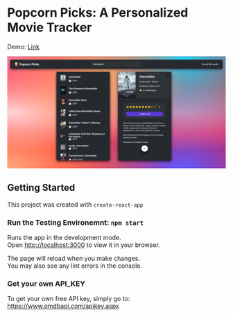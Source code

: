 # Popcorn Picks: A Personalized Movie Tracker

Demo: [Link](https://popcorn-picks-m6kfvieoc-luaannguyens-projects.vercel.app/)

![image](public/project-picture.png)

## Getting Started

This project was created with `create-react-app`

### Run the Testing Environemnt: `npm start`

Runs the app in the development mode.\
Open [http://localhost:3000](http://localhost:3000) to view it in your browser.

The page will reload when you make changes.\
You may also see any lint errors in the console.

### Get your own API_KEY

To get your own free API key, simply go to: https://www.omdbapi.com/apikey.aspx
